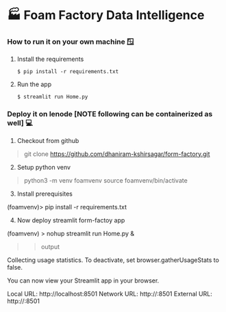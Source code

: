 # 🏭 Foam Factory Data Intelligence

### How to run it on your own machine 🪟

1. Install the requirements

   ```
   $ pip install -r requirements.txt
   ```

2. Run the app

   ```
   $ streamlit run Home.py
   ```


### Deploy it on lenode [NOTE following can be containerized as well] 💻

1. Checkout from github

> git clone https://github.com/dhaniram-kshirsagar/form-factory.git

2. Setup python venv

> python3 -m venv foamvenv
> source foamvenv/bin/activate

3. Install prerequisites

(foamvenv)> pip install -r requirements.txt

4. Now deploy streamlit form-factoy app

(foamvenv) > nohup streamlit run Home.py &

>>output

Collecting usage statistics. To deactivate, set browser.gatherUsageStats to false.


  You can now view your Streamlit app in your browser.

  Local URL: http://localhost:8501
  Network URL: http://<ip>:8501
  External URL: http://<ip>:8501

